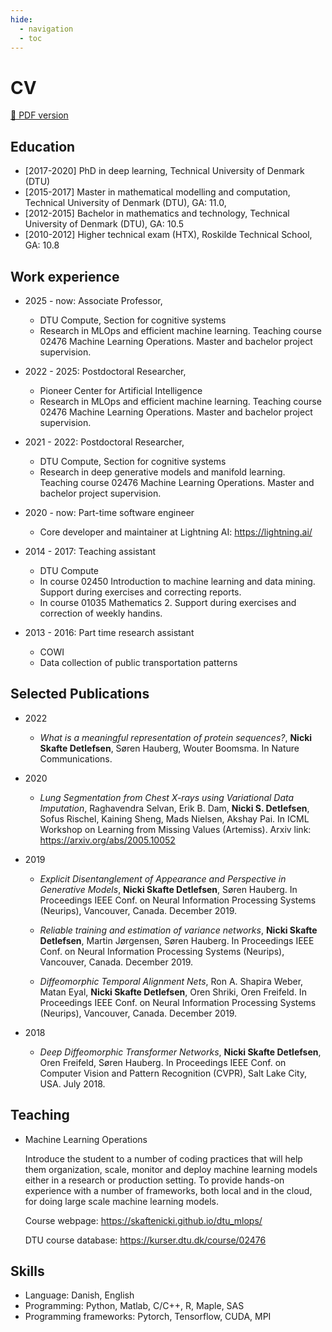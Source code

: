 ```yaml
---
hide:
  - navigation
  - toc
---
```


# CV

<a href="https://github.com/SkafteNicki/SkafteNicki.github.io/blob/master/files/CV.pdf"> 📰 PDF version</a>

## Education

- [2017-2020] PhD in deep learning, Technical University of Denmark (DTU)
- [2015-2017] Master in mathematical modelling and computation, Technical University of Denmark (DTU), GA: 11.0,
- [2012-2015] Bachelor in mathematics and technology, Technical University of Denmark (DTU), GA: 10.5
- [2010-2012] Higher technical exam (HTX), Roskilde Technical School, GA: 10.8

## Work experience

- 2025 - now: Associate Professor,
    - DTU Compute, Section for cognitive systems
    - Research in MLOps and efficient machine learning. Teaching course 02476 Machine Learning Operations.
        Master and bachelor project supervision.

- 2022 - 2025: Postdoctoral Researcher,
    - Pioneer Center for Artificial Intelligence
    - Research in MLOps and efficient machine learning. Teaching course 02476 Machine Learning Operations.
        Master and bachelor project supervision.

- 2021 - 2022: Postdoctoral Researcher,
    - DTU Compute, Section for cognitive systems
    - Research in deep generative models and manifold learning. Teaching course 02476 Machine Learning Operations.
        Master and bachelor project supervision.

- 2020 - now: Part-time software engineer
    - Core developer and maintainer at Lightning AI: <https://lightning.ai/>

- 2014 - 2017: Teaching assistant
    - DTU Compute
    - In course 02450 Introduction to machine learning and data mining. Support during exercises and correcting reports.
    - In course 01035 Mathematics 2. Support during exercises and correction of weekly handins.

- 2013 - 2016: Part time research assistant
    - COWI
    - Data collection of public transportation patterns

## Selected Publications

- 2022

    - *What is a meaningful representation of protein sequences?*, **Nicki Skafte Detlefsen**, Søren Hauberg, Wouter Boomsma. In Nature Communications.

- 2020
    - *Lung Segmentation from Chest X-rays using Variational Data Imputation*, Raghavendra Selvan, Erik B. Dam, **Nicki S. Detlefsen**, Sofus Rischel, Kaining Sheng, Mads Nielsen, Akshay Pai. In ICML Workshop on Learning from Missing Values (Artemiss). Arxiv link: <https://arxiv.org/abs/2005.10052>

- 2019
    - *Explicit Disentanglement of Appearance and Perspective in Generative Models*, **Nicki Skafte Detlefsen**, Søren Hauberg. In Proceedings IEEE Conf. on Neural Information Processing Systems (Neurips), Vancouver, Canada. December 2019.

    - *Reliable training and estimation of variance networks*, **Nicki Skafte Detlefsen**, Martin Jørgensen, Søren Hauberg. In Proceedings IEEE Conf. on Neural Information Processing Systems (Neurips), Vancouver, Canada. December 2019.

    - *Diffeomorphic Temporal Alignment Nets*, Ron A. Shapira Weber, Matan Eyal, **Nicki Skafte Detlefsen**, Oren Shriki, Oren Freifeld. In Proceedings IEEE Conf. on Neural Information Processing Systems (Neurips), Vancouver, Canada. December 2019.

- 2018
    - *Deep Diffeomorphic Transformer Networks*, **Nicki Skafte Detlefsen**, Oren Freifeld, Søren Hauberg. In Proceedings IEEE Conf. on Computer Vision and Pattern Recognition (CVPR), Salt Lake City, USA. July 2018.

## Teaching

- Machine Learning Operations

    Introduce the student to a number of coding practices that will help them organization, scale, monitor and deploy machine learning models either in a research or production setting. To provide hands-on experience with a number of frameworks, both local and in the cloud, for doing large scale machine learning models.

    Course webpage: <https://skaftenicki.github.io/dtu_mlops/>

    DTU course database: <https://kurser.dtu.dk/course/02476>

## Skills

- Language: Danish, English
- Programming: Python, Matlab, C/C++, R, Maple, SAS
- Programming frameworks: Pytorch, Tensorflow, CUDA, MPI
